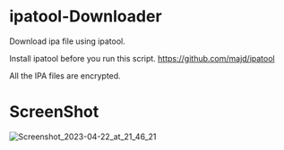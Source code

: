 # ipatool-Downloader
Download ipa file using ipatool.

Install ipatool before you run this script.
https://github.com/majd/ipatool

All the IPA files are encrypted.

# ScreenShot
![Screenshot_2023-04-22_at_21_46_21](https://user-images.githubusercontent.com/19837509/233785842-e5159df4-99d4-4ed0-b911-f07b13f94801.jpg)
